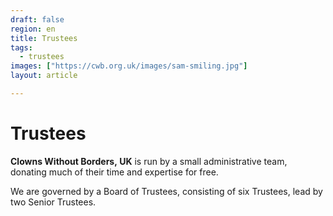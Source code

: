 ```yaml
---
draft: false
region: en
title: Trustees
tags:
  - trustees
images: ["https://cwb.org.uk/images/sam-smiling.jpg"]
layout: article

---
```


# Trustees

**Clowns Without Borders,&nbsp;UK** is run by a small administrative team,
donating much of their time and expertise for&nbsp;free.

We are governed by a Board of&nbsp;Trustees, consisting of six&nbsp;Trustees, lead&nbsp;by two Senior&nbsp;Trustees.
